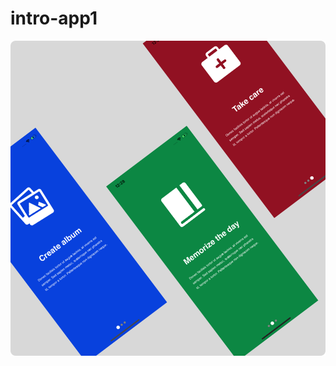 # intro-app1



<img src="https://raw.githubusercontent.com/jsbeaudry/intro-app1/master/i1%20%2B%20i2%20%2B%20i3%20Mask.png" />

